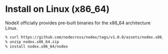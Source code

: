 # Install on Linux (x86_64)

NodeX officially provides pre-built binaries for the x86_64 architecture Linux.

```bash
% curl https://github.com/nodecross/nodex/tags/v1.0.0/assets/nodex.x86_64.zip
% unzip nodex.x86_64.zip
% install nodex.x86_64/nodex
```